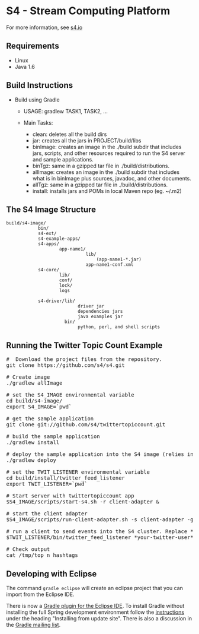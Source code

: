 S4 - Stream Computing Platform
==============================

For more information, see [s4.io](http://s4.io)

Requirements
------------

* Linux
* Java 1.6

Build Instructions
------------------

* Build using Gradle

	- USAGE: gradlew TASK1, TASK2, ...
	
	- Main Tasks:
	
		+ clean: deletes all the build dirs
		+ jar: creates all the jars in PROJECT/build/libs
		+ binImage: creates an image in the ./build subdir that includes jars, 
		  scripts, and other resources 	required to run the S4 server and sample 
		  applications.
		+ binTgz: same in a gzipped tar file in ./build/distributions.
		+ allImage: creates an image in the ./build subdir that includes what is
		  in binImage plus sources, javadoc, and other documents.
		+ allTgz: same in a gzipped tar file in ./build/distributions.
		+ install: installs jars and POMs in local Maven repo (eg. ~/.m2)

The S4 Image Structure
----------------------

	build/s4-image/
                bin/
                s4-ext/
                s4-example-apps/
                s4-apps/
                        app-name1/
                                  lib/
                                      (app-name1-*.jar)
                                  app-name1-conf.xml
                s4-core/      
                        lib/
                        conf/
                        lock/
                        logs

                s4-driver/lib/
                               driver jar
                               dependencies jars
                               java examples jar
                          bin/
                               python, perl, and shell scripts



Running the Twitter Topic Count Example
---------------------------------------
<pre>
#  Download the project files from the repository.
git clone https://github.com/s4/s4.git

# Create image
./gradlew allImage

# set the S4_IMAGE environmental variable
cd build/s4-image/
export S4_IMAGE=`pwd`

# get the sample application
git clone git://github.com/s4/twittertopiccount.git

# build the sample application
./gradlew install

# deploy the sample application into the S4 image (relies in the S4_IMAGE environmental variable)
./gradlew deploy

# set the TWIT_LISTENER environmental variable
cd build/install/twitter_feed_listener
export TWIT_LISTENER=`pwd`

# Start server with twittertopiccount app
$S4_IMAGE/scripts/start-s4.sh -r client-adapter &

# start the client adapter
$S4_IMAGE/scripts/run-client-adapter.sh -s client-adapter -g s4 -d $S4_IMAGE/s4-core/conf/default/client-stub-conf.xml &

# run a client to send events into the S4 cluster. Replace *your-twitter-user* and *your-twitter-password* with your Twitter userid and password.
$TWIT_LISTENER/bin/twitter_feed_listener *your-twitter-user* *your-twitter-password* &

# Check output
cat /tmp/top_n_hashtags
</pre>

Developing with Eclipse
-----------------------

The command `gradle eclipse` will create an eclipse project that you can import from the Eclipse IDE.

There is now a [Gradle plugin for the Eclipse IDE](http://static.springsource.org/sts/docs/2.7.0.M1/reference/html/gradle/index.html). 
To install Gradle without installing the full Spring development environment follow the
[instructions](http://static.springsource.org/sts/docs/2.7.0.M1/reference/html/gradle/installation.html) under the heading 
"Installing from update site". There is also a discussion in the [Gradle mailing list](http://gradle.1045684.n5.nabble.com/ANN-Gradle-Eclipse-Plugin-td4387658.html).

